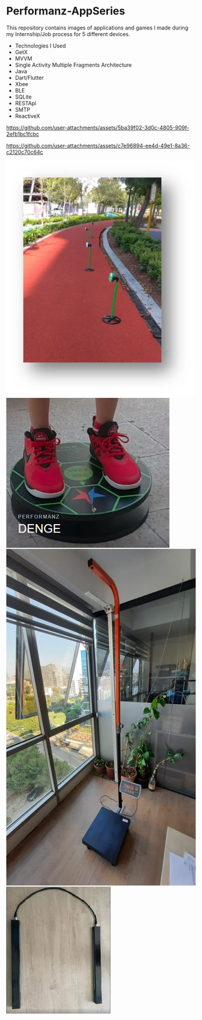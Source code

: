 # Performanz-AppSeries

This repository contains images of applications and games I made during my Internship/Job process for 5 different devices.
- Technologies I Used
- GetX
- MVVM
- Single Activity Multiple Fragments Architecture
- Java
- Dart/Flutter
- Xbee
- BLE
- SQLite
- RESTApi
- SMTP
- ReactiveX  

https://github.com/user-attachments/assets/5ba39f02-3d0c-4805-909f-2efb1bc1fcbc


https://github.com/user-attachments/assets/c7e96894-ee4d-49e1-8a36-c2120c70c64c



![](https://github.com/doguhan2222/Performanz-AppSeries/blob/main/Spark.png)
![](https://github.com/doguhan2222/Performanz-AppSeries/blob/main/denge.PNG)
![](https://github.com/doguhan2222/Performanz-AppSeries/blob/main/tarti.jpeg)
![](https://github.com/doguhan2222/Performanz-AppSeries/blob/main/zipzip.png)
